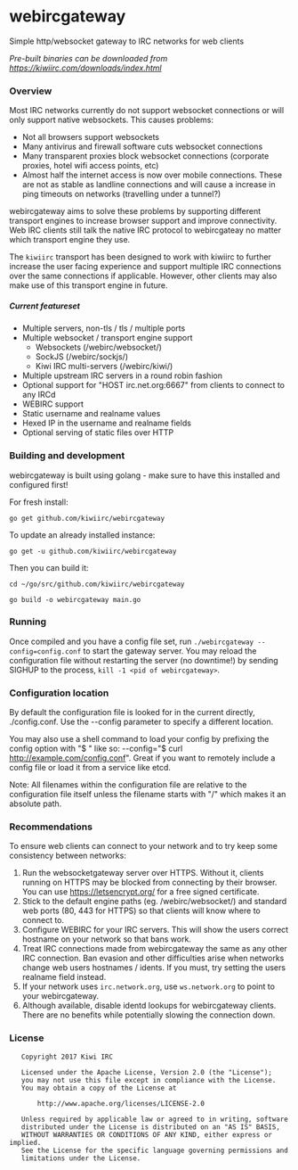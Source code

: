 # webircgateway
Simple http/websocket gateway to IRC networks for web clients

*Pre-built binaries can be downloaded from https://kiwiirc.com/downloads/index.html*

### Overview
Most IRC networks currently do not support websocket connections or will only support native websockets. This causes problems:
* Not all browsers support websockets
* Many antivirus and firewall software cuts websocket connections
* Many transparent proxies block websocket connections (corporate proxies, hotel wifi access points, etc)
* Almost half the internet access is now over mobile connections. These are not as stable as landline connections and will cause a increase in ping timeouts on networks (travelling under a tunnel?)

webircgateway aims to solve these problems by supporting different transport engines to increase browser support and improve connectivity. Web IRC clients still talk the native IRC protocol to webircgateay no matter which transport engine they use.

The `kiwiirc` transport has been designed to work with kiwiirc to further increase the user facing experience and support multiple IRC connections over the same connections if applicable. However, other clients may also make use of this transport engine in future.

##### Current featureset
* Multiple servers, non-tls / tls / multiple ports
* Multiple websocket / transport engine support
    * Websockets (/webirc/websocket/)
    * SockJS (/webirc/sockjs/)
    * Kiwi IRC multi-servers (/webirc/kiwi/)
* Multiple upstream IRC servers in a round robin fashion
* Optional support for "HOST irc.net.org:6667" from clients to connect to any IRCd
* WEBIRC support
* Static username and realname values
* Hexed IP in the username and realname fields
* Optional serving of static files over HTTP

### Building and development
webircgateway is built using golang - make sure to have this installed and configured first!

For fresh install:

`go get github.com/kiwiirc/webircgateway`

To update an already installed instance:

`go get -u github.com/kiwiirc/webircgateway`

Then you can build it:

`cd ~/go/src/github.com/kiwiirc/webircgateway`

`go build -o webircgateway main.go`

### Running
Once compiled and you have a config file set, run `./webircgateway --config=config.conf` to start the gateway server. You may reload the configuration file without restarting the server (no downtime!) by sending SIGHUP to the process, `kill -1 <pid of webircgateway>`.

### Configuration location
By default the configuration file is looked for in the current directly, ./config.conf. Use the --config parameter to specify a different location.

You may also use a shell command to load your config by prefixing the config option with "$ " like so: --config="$ curl http://example.com/config.conf". Great if you want to remotely include a config file or load it from a service like etcd.

Note: All filenames within the configuration file are relative to the configuration file itself unless the filename starts with "/" which makes it an absolute path.

### Recommendations
To ensure web clients can connect to your network and to try keep some consistency between networks:

1. Run the websocketgateway server over HTTPS. Without it, clients running on HTTPS may be blocked from connecting by their browser. You can use https://letsencrypt.org/ for a free signed certificate.
2. Stick to the default engine paths (eg. /webirc/websocket/) and standard web ports (80, 443 for HTTPS) so that clients will know where to connect to.
3. Configure WEBIRC for your IRC servers. This will show the users correct hostname on your network so that bans work.
4. Treat IRC connections made from webircgateway the same as any other IRC connection. Ban evasion and other difficulties arise when networks change web users hostnames / idents. If you must, try setting the users realname field instead.
5. If your network uses `irc.network.org`, use `ws.network.org` to point to your webircgateway.
6. Although available, disable identd lookups for webircgateway clients. There are no benefits while potentially slowing the connection down.

### License
~~~
   Copyright 2017 Kiwi IRC

   Licensed under the Apache License, Version 2.0 (the "License");
   you may not use this file except in compliance with the License.
   You may obtain a copy of the License at

       http://www.apache.org/licenses/LICENSE-2.0

   Unless required by applicable law or agreed to in writing, software
   distributed under the License is distributed on an "AS IS" BASIS,
   WITHOUT WARRANTIES OR CONDITIONS OF ANY KIND, either express or implied.
   See the License for the specific language governing permissions and
   limitations under the License.
~~~

